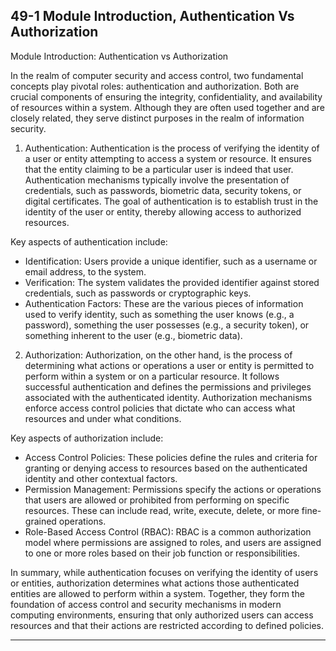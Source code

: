 ## 49-1 Module Introduction, Authentication Vs Authorization

Module Introduction: Authentication vs Authorization

In the realm of computer security and access control, two fundamental concepts play pivotal roles: authentication and authorization. Both are crucial components of ensuring the integrity, confidentiality, and availability of resources within a system. Although they are often used together and are closely related, they serve distinct purposes in the realm of information security.

1. Authentication:
Authentication is the process of verifying the identity of a user or entity attempting to access a system or resource. It ensures that the entity claiming to be a particular user is indeed that user. Authentication mechanisms typically involve the presentation of credentials, such as passwords, biometric data, security tokens, or digital certificates. The goal of authentication is to establish trust in the identity of the user or entity, thereby allowing access to authorized resources.

Key aspects of authentication include:
- Identification: Users provide a unique identifier, such as a username or email address, to the system.
- Verification: The system validates the provided identifier against stored credentials, such as passwords or cryptographic keys.
- Authentication Factors: These are the various pieces of information used to verify identity, such as something the user knows (e.g., a password), something the user possesses (e.g., a security token), or something inherent to the user (e.g., biometric data).

2. Authorization:
Authorization, on the other hand, is the process of determining what actions or operations a user or entity is permitted to perform within a system or on a particular resource. It follows successful authentication and defines the permissions and privileges associated with the authenticated identity. Authorization mechanisms enforce access control policies that dictate who can access what resources and under what conditions.

Key aspects of authorization include:
- Access Control Policies: These policies define the rules and criteria for granting or denying access to resources based on the authenticated identity and other contextual factors.
- Permission Management: Permissions specify the actions or operations that users are allowed or prohibited from performing on specific resources. These can include read, write, execute, delete, or more fine-grained operations.
- Role-Based Access Control (RBAC): RBAC is a common authorization model where permissions are assigned to roles, and users are assigned to one or more roles based on their job function or responsibilities.

In summary, while authentication focuses on verifying the identity of users or entities, authorization determines what actions those authenticated entities are allowed to perform within a system. Together, they form the foundation of access control and security mechanisms in modern computing environments, ensuring that only authorized users can access resources and that their actions are restricted according to defined policies.

---

## 